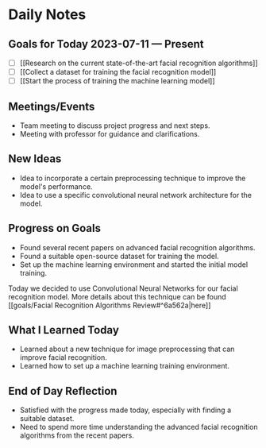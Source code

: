# Daily Notes

## Goals for Today 2023-07-11 — Present

- [ ] [[Research on the current state-of-the-art facial recognition algorithms]]
- [ ] [[Collect a dataset for training the facial recognition model]]
- [ ] [[Start the process of training the machine learning model]]

## Meetings/Events

- Team meeting to discuss project progress and next steps.
- Meeting with professor for guidance and clarifications.

## New Ideas

- Idea to incorporate a certain preprocessing technique to improve the model's performance.
- Idea to use a specific convolutional neural network architecture for the model.

## Progress on Goals

- Found several recent papers on advanced facial recognition algorithms.
- Found a suitable open-source dataset for training the model.
- Set up the machine learning environment and started the initial model training.

Today we decided to use Convolutional Neural Networks for our facial recognition model. More details about this technique can be found [[goals/Facial Recognition Algorithms Review#^6a562a|here]]

## What I Learned Today

- Learned about a new technique for image preprocessing that can improve facial recognition.
- Learned how to set up a machine learning training environment.

## End of Day Reflection

- Satisfied with the progress made today, especially with finding a suitable dataset.
- Need to spend more time understanding the advanced facial recognition algorithms from the recent papers.

